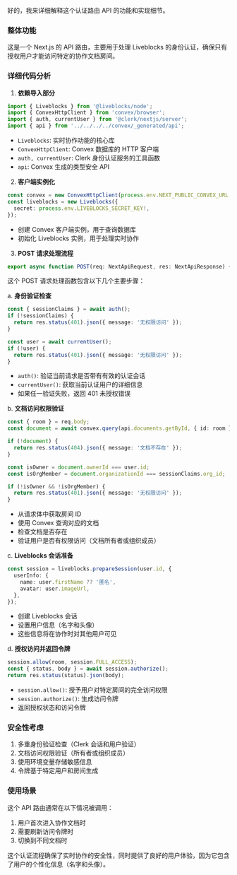 好的，我来详细解释这个认证路由 API 的功能和实现细节。

### 整体功能

这是一个 Next.js 的 API 路由，主要用于处理 Liveblocks 的身份认证，确保只有授权用户才能访问特定的协作文档房间。

### 详细代码分析

1. **依赖导入部分**

```typescript
import { Liveblocks } from '@liveblocks/node';
import { ConvexHttpClient } from 'convex/browser';
import { auth, currentUser } from '@clerk/nextjs/server';
import { api } from '../../../../convex/_generated/api';
```

- `Liveblocks`: 实时协作功能的核心库
- `ConvexHttpClient`: Convex 数据库的 HTTP 客户端
- `auth, currentUser`: Clerk 身份认证服务的工具函数
- `api`: Convex 生成的类型安全 API

2. **客户端实例化**

```typescript
const convex = new ConvexHttpClient(process.env.NEXT_PUBLIC_CONVEX_URL!);
const liveblocks = new Liveblocks({
  secret: process.env.LIVEBLOCKS_SECRET_KEY!,
});
```

- 创建 Convex 客户端实例，用于查询数据库
- 初始化 Liveblocks 实例，用于处理实时协作

3. **POST 请求处理流程**

```typescript
export async function POST(req: NextApiRequest, res: NextApiResponse) {
```

这个 POST 请求处理函数包含以下几个主要步骤：

a. **身份验证检查**

```typescript
const { sessionClaims } = await auth();
if (!sessionClaims) {
  return res.status(401).json({ message: '无权限访问' });
}

const user = await currentUser();
if (!user) {
  return res.status(401).json({ message: '无权限访问' });
}
```

- `auth()`: 验证当前请求是否带有有效的认证会话
- `currentUser()`: 获取当前认证用户的详细信息
- 如果任一验证失败，返回 401 未授权错误

b. **文档访问权限验证**

```typescript
const { room } = req.body;
const document = await convex.query(api.documents.getById, { id: room });

if (!document) {
  return res.status(404).json({ message: '文档不存在' });
}

const isOwner = document.ownerId === user.id;
const isOrgMember = document.organizationId === sessionClaims.org_id;

if (!isOwner && !isOrgMember) {
  return res.status(401).json({ message: '无权限访问' });
}
```

- 从请求体中获取房间 ID
- 使用 Convex 查询对应的文档
- 检查文档是否存在
- 验证用户是否有权限访问（文档所有者或组织成员）

c. **Liveblocks 会话准备**

```typescript
const session = liveblocks.prepareSession(user.id, {
  userInfo: {
    name: user.firstName ?? '匿名',
    avatar: user.imageUrl,
  },
});
```

- 创建 Liveblocks 会话
- 设置用户信息（名字和头像）
- 这些信息将在协作时对其他用户可见

d. **授权访问并返回令牌**

```typescript
session.allow(room, session.FULL_ACCESS);
const { status, body } = await session.authorize();
return res.status(status).json(body);
```

- `session.allow()`: 授予用户对特定房间的完全访问权限
- `session.authorize()`: 生成访问令牌
- 返回授权状态和访问令牌

### 安全性考虑

1. 多重身份验证检查（Clerk 会话和用户验证）
2. 文档访问权限验证（所有者或组织成员）
3. 使用环境变量存储敏感信息
4. 令牌基于特定用户和房间生成

### 使用场景

这个 API 路由通常在以下情况被调用：

1. 用户首次进入协作文档时
2. 需要刷新访问令牌时
3. 切换到不同文档时

这个认证流程确保了实时协作的安全性，同时提供了良好的用户体验，因为它包含了用户的个性化信息（名字和头像）。
